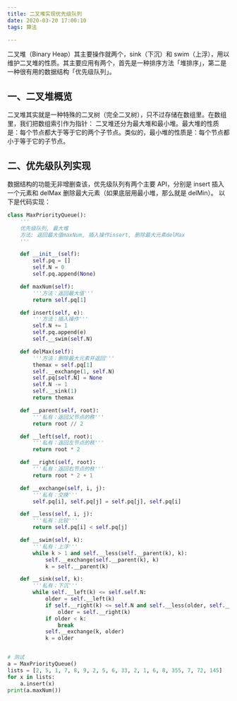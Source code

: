 ```yaml
---
title: 二叉堆实现优先级队列
date: 2020-03-20 17:00:10
tags: 算法

---
```


二叉堆（Binary Heap）其主要操作就两个，sink（下沉）和 swim（上浮），用以维护二叉堆的性质。其主要应用有两个，首先是一种排序方法「堆排序」，第二是一种很有用的数据结构「优先级队列」。

<!-- more -->


## 一、二叉堆概览
二叉堆其实就是一种特殊的二叉树（完全二叉树），只不过存储在数组里。在数组里，我们把数组索引作为指针：
二叉堆还分为最大堆和最小堆。最大堆的性质是：每个节点都大于等于它的两个子节点。类似的，最小堆的性质是：每个节点都小于等于它的子节点。
## 二、优先级队列实现
数据结构的功能无非增删查该，优先级队列有两个主要 API，分别是 insert 插入一个元素和 delMax 删除最大元素（如果底层用最小堆，那么就是 delMin）。
以下是代码实现：

```python
class MaxPriorityQueue():
    '''
    优先级队列, 最大堆
    方法: 返回最大值maxNum, 插入操作insert, 删除最大元素delMax
    '''

    def __init__(self):
        self.pq = []
        self.N = 0
        self.pq.append(None)

    def maxNum(self):
        '''方法：返回最大值'''
        return self.pq[1]

    def insert(self, e):
        '''方法：插入操作'''
        self.N += 1
        self.pq.append(e)
        self.__swim(self.N)

    def delMax(self):
        '''方法：删除最大元素并返回'''
        themax = self.pq[1]
        self.__exchange(1, self.N)
        self.pq[self.N] = None
        self.N -= 1
        self.__sink(1)
        return themax

    def __parent(self, root):
        '''私有：返回父节点的秩'''
        return root // 2

    def __left(self, root):
        '''私有：返回左节点的秩'''
        return root * 2

    def __right(self, root):
        '''私有：返回右节点的秩'''
        return root * 2 + 1

    def __exchange(self, i, j):
        '''私有：交换'''
        self.pq[i], self.pq[j] = self.pq[j], self.pq[i]

    def __less(self, i, j):
        '''私有：比较'''
        return self.pq[i] < self.pq[j]

    def __swim(self, k):
        '''私有：上浮'''
        while k > 1 and self.__less(self.__parent(k), k):
            self.__exchange(self.__parent(k), k)
            k = self.__parent(k)

    def __sink(self, k):
        '''私有：下沉'''
        while self.__left(k) <= self.self.N:
            older = self.__left(k)
            if self.__right(k) <= self.N and self.__less(older, self.__right(k)):
                older = self.__right(k)
            if older < k:
                break
            self.__exchange(k, older)
            k = older


# 测试
a = MaxPriorityQueue()
lists = [2, 5, 1, 7, 8, 9, 2, 5, 6, 33, 2, 1, 6, 8, 355, 7, 72, 145]
for x in lists:
    a.insert(x)
print(a.maxNum())
```

